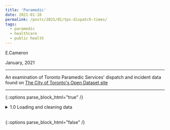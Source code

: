 ```yaml
---
title: 'Paramedic'
date: 2021-01-10
permalink: /posts/2021/01/tps-dispatch-times/
tags:
  - paramedic
  - healthcare
  - public health
---
```


E.Cameron

January, 2021

---

An examination of Toronto Paramedic Services' dispatch and incident data found on [The City of Toronto's Open Dataset site](https://open.toronto.ca/dataset/paramedic-services-incident-data/ "Toronto Open Data")

---


{::options parse_block_html="true" /}

<details><summary markdown="span">1.0 Loading and cleaning data</summary>

```python
# !{sys.executable} -m pip install requests
# !{sys.executable} -m pip install pandas
# !{sys.executable} -m pip install xlrd
# !{sys.executable} -m pip install openpyxl
# !{sys.executable} -m pip install matplotlib
import sys
import pandas as pd
import requests
import matplotlib.pyplot as plt

dispatches = pd.read_excel(r'/Users/erincameron/Desktop/datacamp/github/datacamp/datasets/tps_incident_data_2010-2019.xlsx')
dispatches.head()
```
</details>
<br/>

{::options parse_block_html="false" /}

